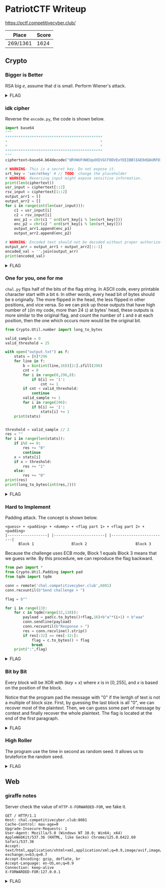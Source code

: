 # PatriotCTF Writeup

https://pctf.competitivecyber.club/

| Place    | Score |
| -------- | ----- |
| 269/1361 | 1624  |

## Crypto

### Bigger is Better

RSA big $e$, assume that d is small. Perform Wiener's attack.

<details>
  <summary>FLAG</summary>
  <tt>pctf{fun_w1th_l4tt1c3s_f039ab9}</tt>
</details>

### idk cipher

Reverse the `encode.py`, the code is shown below.

```python
import base64
"""
********************************************
*                                          *
*                                          *
********************************************
"""
ciphertext=base64.b64decode("QRVWUFdWEUpdXEVGCF8DVEoYEEIBBlEAE0dQAURFD1I=")

# WARNING: This is a secret key. Do not expose it.
srt_key = 'secretkey' # // TODO: change the placeholder
# WARNING: Reversing input might expose sensitive information.
print(len(ciphertext))
usr_input = ciphertext[::2]
rsv_input = ciphertext[1::2]
output_arr1 = []
output_arr2 = []
for i in range(int(len(usr_input))):
    c1 = usr_input[i]
    c2 = rsv_input[i]
    enc_p1 = chr(c1 ^ ord(srt_key[i % len(srt_key)]))
    enc_p2 = chr(c2 ^ ord(srt_key[i % len(srt_key)]))
    output_arr1.append(enc_p1)
    output_arr2.append(enc_p2)

# WARNING: Encoded text should not be decoded without proper authorization.
output_arr = output_arr1 + output_arr2[::-1]
encoded_val = ''.join(output_arr)
print(encoded_val)
```

<details>
  <summary>FLAG</summary>
  <tt>pctf{234c81cf3cd2a50d91d5cc1a1429855f}</tt>
</details>

### One for you, one for me

`chal.py` flips half of the bits of the flag string.
In ASCII code, every printable character start with a bit `0`. In other words, every head bit of bytes should be `0` originally. 
The more flipped in the head, the less flipped in other positions, and vice versa. So we can pick up those outputs that have high number of `1`(in my code, more than 24 `1`) at bytes' head, these outputs is more similar to the original flag, and count the number of `1` and `0` at each position, then the one which occurs more would be the original bit.

```python
from Crypto.Util.number import long_to_bytes

valid_sample = 0
valid_threshold = 25 

with open("output.txt") as f:
    stats = [0]*296
    for line in f:
        b = bin(int(line,16))[2:].zfill(296)
        cnt = 0
        for i in range(0,296,8):
            if b[i] == '1':
                cnt += 1
        if cnt < valid_threshold:
            continue
        valid_sample += 1
        for i in range(296):
            if b[i] == '1':
                stats[i] += 1
    print(stats)


threshold = valid_sample // 2
res = ""
for i in range(len(stats)):
    if i%8 == 0:
        res += "0"
        continue
    x = stats[i]
    if x > threshold:
        res += "1"
    else:
        res += "0"
print(res)
print(long_to_bytes(int(res,2)))
```

<details>
  <summary>FLAG</summary>
  <tt>PCTF{y0u_b3tt3r_sti11_giv3_m3_my_fry}</tt>
</details>

### Hard to Implement

Padding attack. The concept is shown below.

```
<guess> + <padding> + <dummy> + <flag part 1> + <flag part 2> + <padding>
|------------------| |-----------------------| |-------------------------|
      Block 1                 Block 2                      Block 3
```

Because the challenge uses ECB mode,  Block 1 equals Block 3 means that we guess write. By this procedure, we can reproduce the flag backward. 

```python
from pwn import *
from Crypto.Util.Padding import pad
from tqdm import tqdm

conn = remote('chal.competitivecyber.club',6001)
conn.recvuntil(b"Send challenge > ")

flag = b""

for i in range(13):
    for c in tqdm(range(32,128)):
        payload = pad(c.to_bytes()+flag,16)+b"a"*(i+1) + b"aaa"
        conn.sendline(payload)
        conn.recvuntil(b"Response > ")
        res = conn.recvline().strip()
        if res[:32] == res[-32:]:
            flag = c.to_bytes() + flag
            break
    print(":",flag)
```

<details>
  <summary>FLAG</summary>
  <tt>pctf{ab8zf58}</tt>
</details>

### Bit by Bit

Every block will be XOR with $(key + x)$ where $x$ is in $[0,255]$, and $x$ is based on the position of the block.



Notice that the program pad the message with "0" if the lentgh of text is not a multiple of block size. First, by guessing the last block is all "0", we can recover most of the plaintext. Then, we can guess some part of message by context and finally recover the whole plaintext. The flag is located at the end of the first paragraph.

<details>
  <summary>FLAG</summary>
  <tt>pctf{4_th3_tw0_t1m3_4a324510356}</tt>
</details>

### High Roller

The program use the time in second as random seed. It allows us to bruteforce the random seed. 

<details>
  <summary>FLAG</summary>
  <tt>CACI{T!ME_T0_S33D}</tt>
</details>

## Web

### giraffe notes

Server check the value of `HTTP-X-FORWARDED-FOR`, we fake it.

```http
GET / HTTP/1.1
Host: chal.competitivecyber.club:8081
Cache-Control: max-age=0
Upgrade-Insecure-Requests: 1
User-Agent: Mozilla/5.0 (Windows NT 10.0; Win64; x64) AppleWebKit/537.36 (KHTML, like Gecko) Chrome/125.0.6422.60 Safari/537.36
Accept: text/html,application/xhtml+xml,application/xml;q=0.9,image/avif,image/webp,image/apng,*/*;q=0.8,application/signed-exchange;v=b3;q=0.7
Accept-Encoding: gzip, deflate, br
Accept-Language: en-US,en;q=0.9
Connection: keep-alive
X-FORWARDED-FOR:127.0.0.1
```

<details>
  <summary>FLAG</summary>
  <tt>CACI{1_lik3_g1raff3s_4_l0t}</tt>
</details>
